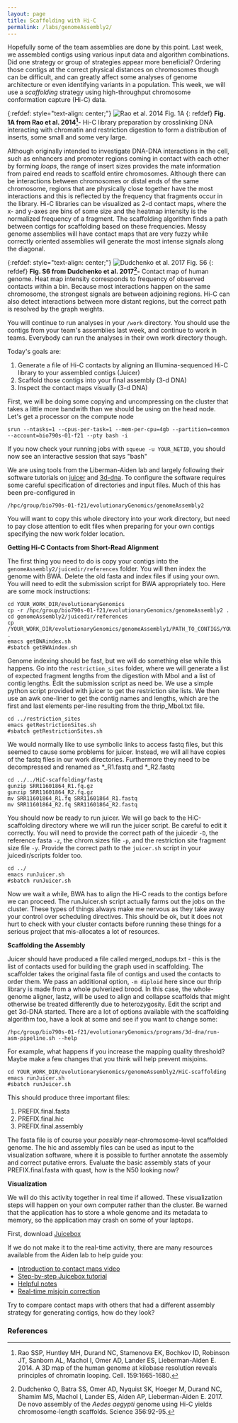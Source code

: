 ```yaml
---
layout: page
title: Scaffolding with Hi-C
permalink: /labs/genomeAssembly2/
---
```


Hopefully some of the team assemblies are done by this point. Last week, we assembled contigs using various input data and algorithm combinations. Did one strategy or group of strategies appear more beneficial? Ordering those contigs at the correct physical distances on chromosomes though can be difficult, and can greatly affect some analyses of genome architecture or even identifying variants in a population. This week, we will use a *scaffolding* strategy using high-throughput chromosome conformation capture (Hi-C) data. 

{:refdef: style="text-align: center;"}
![Rao et al. 2014 Fig. 1A]({{site.baseurl}}/images/HiC_Fig1A.png)
{: refdef}
**Fig. 1A from Rao et al. 2014[^1]-** Hi-C library preparation by crosslinking DNA interacting with chromatin and restriction digestion to form a distribution of inserts, some small and some very large. 

Although originally intended to investigate DNA-DNA interactions in the cell, such as enhancers and promoter regions coming in contact with each other by forming *loops*, the range of insert sizes provides the mate information from paired end reads to scaffold entire chromosomes. Although there can be interactions between chromosomes or distal ends of the same chromosome, regions that are physically close together have the most interactions and this is reflected by the frequency that fragments occur in the library. Hi-C libraries can be visualized as 2-d contact maps, where the x- and y-axes are bins of some size and the heatmap intensity is the normalized frequency of a fragment. The scaffolding algorithm finds a path between contigs for scaffolding based on these frequencies. Messy genome assemblies will have contact maps that are very fuzzy while correctly oriented assemblies will generate the most intense signals along the diagonal. 

{:refdef: style="text-align: center;"}
![Dudchenko et al. 2017 Fig. S6]({{site.baseurl}}/images/HiCAssembly_FigS6.png)
{: refdef}
**Fig. S6 from Dudchenko et al. 2017[^2]-** Contact map of human genome. Heat map intensity corresponds to frequency of observed contacts within a bin. Because most interactions happen on the same chromosome, the strongest signals are between adjoining regions. Hi-C can also detect interactions between more distant regions, but the correct path is resolved by the graph weights.

You will continue to run analyses in your `/work` directory. You should use the contigs from your team's assemblies last week, and continue to work in teams. Everybody can run the analyses in their own work directory though.

Today's goals are:
1. Generate a file of Hi-C contacts by aligning an Illumina-sequenced Hi-C library to your assembled contigs (Juicer)
2. Scaffold those contigs into your final assembly (3-d DNA)
3. Inspect the contact maps visually (3-d DNA)


First, we will be doing some copying and uncompressing on the cluster that takes a little more bandwith than we should be using on the head node. Let's get a processor on the compute node
```
srun --ntasks=1 --cpus-per-task=1 --mem-per-cpu=4gb --partition=common --account=bio790s-01-f21 --pty bash -i
```

If you now check your running jobs with `squeue -u YOUR_NETID`, you should now see an interactive session that says "bash"

We are using tools from the Liberman-Aiden lab and largely following their software tutorials on [juicer](https://github.com/aidenlab/juicer/wiki/Running-Juicer-on-a-cluster) and [3d-dna](https://aidenlab.org/assembly/manual_180322.pdf). To configure the software requires some careful specification of directories and input files. Much of this has been pre-configured in
```
/hpc/group/bio790s-01-f21/evolutionaryGenomics/genomeAssembly2
```
You will want to copy this whole directory into your work directory, but need to pay close attention to edit files when preparing for your own contigs specifying the new work folder location.

**Getting Hi-C Contacts from Short-Read Alignment**

The first thing you need to do is copy your contigs into the `genomeAssembly2/juicedir/references` folder. You will then index the genome with BWA. Delete the old fasta and index files if using your own. You will need to edit the submission script for BWA appropriately too. Here are some mock instructions:
```
cd YOUR_WORK_DIR/evolutionaryGenomics
cp -r /hpc/group/bio790s-01-f21/evolutionaryGenomics/genomeAssembly2 .
cd genomeAssembly2/juicedir/references
cp /YOUR_WORK_DIR/evolutionaryGenomics/genomeAssembly1/PATH_TO_CONTIGS/YOUR_CONTIGS.fasta .
emacs getBWAindex.sh
#sbatch getBWAindex.sh
```

Genome indexing should be fast, but we will do something else while this happens. Go into the `restriction_sites` folder, where we will generate a list of expected fragment lengths from the digestion with MboI and a list of contig lengths. Edit the submission script as need be. We use a simple python script provided with juicer to get the restriction site lists. We then use an awk one-liner to get the contig names and lengths, which are the first and last elements per-line resulting from the thrip\_MboI.txt file.
```
cd ../restriction_sites
emacs getRestrictionSites.sh
#sbatch getRestrictionSites.sh
```

We would normally like to use symbolic links to access fastq files, but this seemed to cause some problems for juicer. Instead, we will all have copies of the fastq files in our work directories. Furthermore they need to be decompressed and renamed as \*\_R1.fastq and \*\_R2.fastq 
```
cd ../../HiC-scaffolding/fastq
gunzip SRR11601864_R1.fq.gz
gunzip SRR11601864_R2.fq.gz
mv SRR11601864_R1.fq SRR11601864_R1.fastq
mv SRR11601864_R2.fq SRR11601864_R2.fastq
``` 

You should now be ready to run juicer. We will go back to the HiC-scaffolding directory where we will run the juicer script. Be careful to edit it correctly. You will need to provide the correct path of the juicedir `-D`, the reference fasta `-z`, the chrom.sizes file `-p`, and the restriction site fragment size file `-y`. Provide the correct path to the `juicer.sh` script in your juicedir/scripts folder too.
```
cd ../
emacs runJuicer.sh
#sbatch runJuicer.sh
```

Now we wait a while, BWA has to align the Hi-C reads to the contigs before we can proceed. The runJuicer.sh script actually farms out the jobs on the cluster. These types of things always make me nervous as they take away your control over scheduling directives. This should be ok, but it does not hurt to check with your cluster contacts before running these things for a serious project that mis-allocates a lot of resources.

**Scaffolding the Assembly**

Juicer should have produced a file called merged_nodups.txt - this is the list of contacts used for building the graph used in scaffolding. The scaffolder takes the original fasta file of contigs and used the contacts to order them. We pass an additional option, `-m diploid` here since our thrip library is made from a whole pulverized brood. In this case, the whole-genome aligner, lastz, will be used to align and collapse scaffolds that might otherwise be treated differently due to heterozygosity. Edit the script and get 3d-DNA started. There are a lot of options available with the scaffolding algorithm too, have a look at some and see if you want to change some:
```
/hpc/group/bio790s-01-f21/evolutionaryGenomics/programs/3d-dna/run-asm-pipeline.sh --help
```

For example, what happens if you increase the mapping quality threshold? Maybe make a few changes that you think will help prevent misjoins.
```
cd YOUR_WORK_DIR/evolutionaryGenomics/genomeAssembly2/HiC-scaffolding
emacs runJuicer.sh
#sbatch runJuicer.sh
```

This should produce three important files:
1. PREFIX.final.fasta
2. PREFIX.final.hic
3. PREFIX.final.assembly

The fasta file is of course your *possibly* near-chromosome-level scaffolded genome. The hic and assembly files can be used as input to the visualization software, where it is possible to further annotate the assembly and correct putative errors. Evaluate the basic assembly stats of your PREFIX.final.fasta with quast, how is the N50 looking now?

**Visualization**

We will do this activity together in real time if allowed. These visualization steps will happen on your own computer rather than the cluster. Be warned that the application has to store a whole genome and its metadata to memory, so the application may crash on some of your laptops.

First, download [Juicebox](https://github.com/aidenlab/Juicebox/wiki/Download)

If we do not make it to the real-time activity, there are many resources available from the Aiden lab to help guide you:
* [Introduction to contact maps video](https://www.youtube.com/watch?v=Nj7RhQZHM18)
* [Step-by-step Juicebox tutorial](https://aidenlab.gitbook.io/juicebox/)
* [Helpful notes](https://github.com/aidenlab/Juicebox/wiki/Juicebox-Assembly-Tools)
* [Real-time misjoin correction](https://www.youtube.com/watch?v=xA6CLsG_GAs)


Try to compare contact maps with others that had a different assembly strategy for generating contigs, how do they look?

### References
[^1]: Rao SSP, Huntley MH, Durand NC, Stamenova EK, Bochkov ID, Robinson JT, Sanborn AL, Machol I, Omer AD, Lander ES, Lieberman-Aiden E. 2014. A 3D map of the human genome at kilobase resolution reveals principles of chromatin looping. Cell. 159:1665-1680.
[^2]: Dudchenko O, Batra SS, Omer AD, Nyquist SK, Hoeger M, Durand NC, Shamim MS, Machol I, Lander ES, Aiden AP, Lieberman-Aiden E. 2017. De novo assembly of the *Aedes aegypti* genome using Hi-C yields chromosome-length scaffolds. Science 356:92-95.